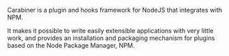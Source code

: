 Carabiner is a plugin and hooks framework for NodeJS that integrates with NPM.

It makes it possible to write easily extensible applications with very
little work, and provides an installation and packaging mechanism for
plugins based on the Node Package Manager, NPM.
